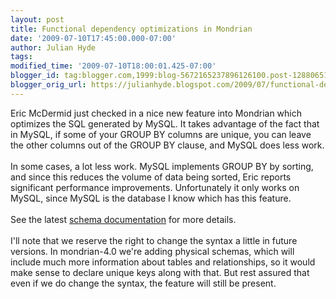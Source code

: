 ```yaml
---
layout: post
title: Functional dependency optimizations in Mondrian
date: '2009-07-10T17:45:00.000-07:00'
author: Julian Hyde
tags: 
modified_time: '2009-07-10T18:00:01.425-07:00'
blogger_id: tag:blogger.com,1999:blog-5672165237896126100.post-128806514313762280
blogger_orig_url: https://julianhyde.blogspot.com/2009/07/functional-dependency-optimizations-in.html
---
```


Eric McDermid just checked in a nice new feature into Mondrian which optimizes the SQL generated by MySQL. It takes advantage of the fact that in MySQL, if some of your GROUP BY columns are unique, you can leave the other columns out of the GROUP BY clause, and MySQL does less work.<br /><br />In some cases, a lot less work. MySQL implements GROUP BY by sorting, and since this reduces the volume of data being sorted, Eric reports significant performance improvements. Unfortunately it only works on MySQL, since MySQL is the database I know which has this feature.<br /><br />See the latest <a href="http://p4webhost.eigenbase.org:8080/open/mondrian/doc/schema.html#Functional_dependency_optimizations">schema documentation</a> for more details.<br /><br />I'll note that we reserve the right to change the syntax a little in future versions. In mondrian-4.0 we're adding physical schemas, which will include much more information about tables and relationships, so it would make sense to declare unique keys along with that. But rest assured that even if we do change the syntax, the feature will still be present.